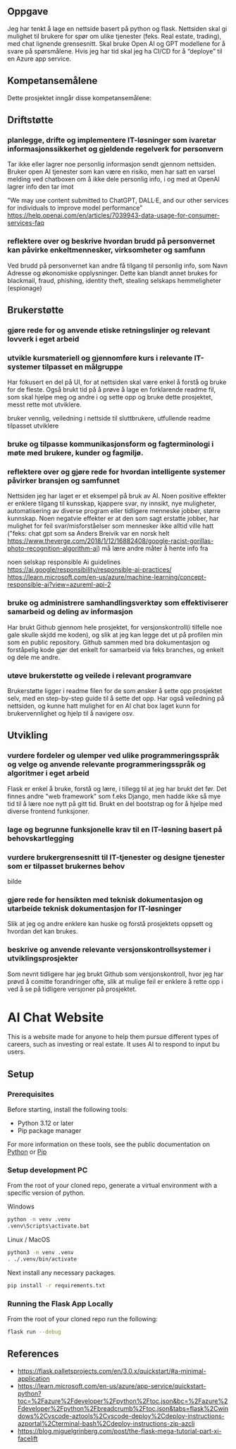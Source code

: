 ## Oppgave
Jeg har tenkt å lage en nettside basert på python og flask. Nettsiden skal gi mulighet til brukere for spør om ulike tjenester (feks. Real estate, trading), med chat lignende grensesnitt. Skal bruke Open AI og GPT modellene for å svare på spørsmålene. Hvis jeg har tid skal jeg ha CI/CD for å “deploye” til en Azure app service. 

## Kompetansemålene

Dette prosjektet inngår disse kompetansemålene: 

## Driftstøtte 

### planlegge, drifte og implementere IT-løsninger som ivaretar informasjonssikkerhet og gjeldende regelverk for personvern

Tar ikke eller lagrer noe personlig informasjon sendt gjennom nettsiden. Bruker open AI tjenester som kan være en risiko, men har satt en varsel melding ved chatboxen om å ikke dele personlig info, i og med at OpenAI lagrer info den tar imot

"We may use content submitted to ChatGPT, DALL·E, and our other services for individuals to improve model performance"
https://help.openai.com/en/articles/7039943-data-usage-for-consumer-services-faq  


### reflektere over og beskrive hvordan brudd på personvernet kan påvirke enkeltmennesker, virksomheter og samfunn 
Ved brudd på personvernet kan andre få tilgang til personlig info, som Navn Adresse og økonomiske opplysninger. Dette kan blandt annet brukes for blackmail, fraud, phishing, identity theft, stealing selskaps hemmeligheter (espionage) 


## Brukerstøtte 

### gjøre rede for og anvende etiske retningslinjer og relevant lovverk i eget arbeid 



### utvikle kursmateriell og gjennomføre kurs i relevante IT-systemer tilpasset en målgruppe 

Har fokusert en del på UI, for at nettsiden skal være enkel å forstå og bruke for de fleste. Også brukt tid på å prøve å lage en forklarende readme fil, som skal hjelpe meg og andre i og sette opp og bruke dette prosjektet, messt rette mot utviklere.

bruker vennlig, veiledning i nettside til sluttbrukere, utfullende readme tilpasset utviklere

### bruke og tilpasse kommunikasjonsform og fagterminologi i møte med brukere, kunder og fagmiljø. 



### reflektere over og gjøre rede for hvordan intelligente systemer påvirker bransjen og samfunnet 

Nettsiden jeg har laget er et eksempel på bruk av AI. Noen positive effekter er enklere tilgang til kunsskap, kjappere svar, ny innsikt, nye muligheter, automatisering av diverse program eller tidligere menneske jobber, større kunnskap. Noen negatvie effekter er at den som sagt erstatte jobber, har mulighet for feil svar/misforståelser som mennesker ikke alltid ville hatt ("feks: chat gpt som sa Anders Breivik var en norsk helt https://www.theverge.com/2018/1/12/16882408/google-racist-gorillas-photo-recognition-algorithm-ai) må lære andre måter å hente info fra


noen selskap responsible Ai guidelines
https://ai.google/responsibility/responsible-ai-practices/
https://learn.microsoft.com/en-us/azure/machine-learning/concept-responsible-ai?view=azureml-api-2



### bruke og administrere samhandlingsverktøy som effektiviserer samarbeid og deling av informasjon 

Har brukt Github gjennom hele prosjektet, for versjonskontroll(i tilfelle noe gale skulle skjdd me koden), og slik at jeg kan legge det ut på profilen min som en public repository. Github sammen med bra dokumentasjon og forståpelig kode gjør det enkelt for samarbeid via feks branches, og enkelt og dele me andre.

### utøve brukerstøtte og veilede i relevant programvare 

Brukerstøtte ligger i readme filen for de som ønsker å sette opp prosjektet selv, med en step-by-step guide til å sette det opp. Har også veiledning på nettsiden, og kunne hatt mulighet for en AI chat box laget kunn for brukervennlighet og hjelp til å navigere osv.

## Utvikling 

### vurdere fordeler og ulemper ved ulike programmeringsspråk og velge og anvende relevante programmeringsspråk og algoritmer i eget arbeid 

Flask er enkel å bruke, forstå og lære, i tillegg til at jeg har brukt det før. Det finnes andre "web framework" som f.eks Django, men hadde ikke så mye tid til å lære noe nytt på gitt tid. Brukt en del bootstrap og for å hjelpe med diverse frontend funksjoner. 

### lage og begrunne funksjonelle krav til en IT-løsning basert på behovskartlegging 



### vurdere brukergrensesnitt til IT-tjenester og designe tjenester som er tilpasset brukernes behov 

bilde

### gjøre rede for hensikten med teknisk dokumentasjon og utarbeide teknisk dokumentasjon for IT-løsninger 

Slik at jeg og andre enklere kan huske og forstå prosjektets oppsett og hvordan det kan brukes.

### beskrive og anvende relevante versjonskontrollsystemer i utviklingsprosjekter 

Som nevnt tidligere har jeg brukt Github som versjonskontroll, hvor jeg har prøvd å comitte forandringer ofte, slik at mulige feil er enklere å rette opp i ved å se på tidligere versjoner på prosjektet.


# AI Chat Website 
This is a website made for anyone to help them pursue different types of careers, such as investing or real estate. It uses AI to respond to input bu users.

## Setup

### Prerequisites

Before starting, install the following tools:

- Python 3.12 or later
- Pip package manager

For more information on these tools, see the public documentation on
[Python](https://www.python.org/downloads/) or
[Pip](https://pip.pypa.io/en/stable/installing/)

### Setup development PC
From the root of your cloned repo, generate a virtual environment with a
specific version of python.

Windows
```bash
python -m venv .venv
.venv\Scripts\activate.bat
```

Linux / MacOS
```bash
python3 -m venv .venv
. ./.venv/bin/activate
```

Next install any necessary packages.

```bash
pip install -r requirements.txt
```

### Running the Flask App Locally

From the root of your cloned repo run the following:

```bash
flask run --debug
```

## References

* https://flask.palletsprojects.com/en/3.0.x/quickstart/#a-minimal-application
* https://learn.microsoft.com/en-us/azure/app-service/quickstart-python?toc=%2Fazure%2Fdeveloper%2Fpython%2Ftoc.json&bc=%2Fazure%2Fdeveloper%2Fpython%2Fbreadcrumb%2Ftoc.json&tabs=flask%2Cwindows%2Cvscode-aztools%2Cvscode-deploy%2Cdeploy-instructions-azportal%2Cterminal-bash%2Cdeploy-instructions-zip-azcli
* https://blog.miguelgrinberg.com/post/the-flask-mega-tutorial-part-xi-facelift

